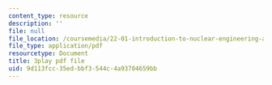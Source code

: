 ```yaml
---
content_type: resource
description: ''
file: null
file_location: /coursemedia/22-01-introduction-to-nuclear-engineering-and-ionizing-radiation-fall-2016/9d113fcc35edbbf3544c4a93704659bb_rsDEuRpOHqs.pdf
file_type: application/pdf
resourcetype: Document
title: 3play pdf file
uid: 9d113fcc-35ed-bbf3-544c-4a93704659bb
---
```

